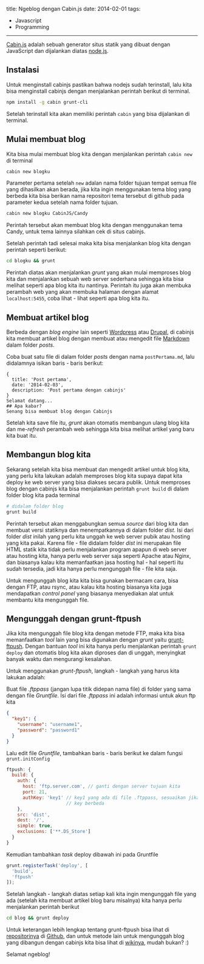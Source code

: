 title: Ngeblog dengan Cabin.js
date: 2014-02-01
tags:
- Javascript
- Programming
---
<!-- more -->
[Cabin.js](//www.cabinjs.com) adalah sebuah generator situs statik yang dibuat dengan JavaScript dan dijalankan diatas [node.js](//nodejs.org).
<!-- more -->
## Instalasi
Untuk menginstall cabinjs pastikan bahwa nodejs sudah terinstall, lalu kita bisa menginstall cabinjs dengan menjalankan perintah berikut di terminal.

``` bash
npm install -g cabin grunt-cli
```

Setelah terinstall kita akan memiliki perintah `cabin` yang bisa dijalankan di terminal.

## Mulai membuat blog
Kita bisa mulai membuat blog kita dengan menjalankan perintah `cabin new` di terminal

``` bash
cabin new blogku
```

Parameter pertama setelah `new` adalan nama folder tujuan tempat semua file yang dihasilkan akan berada, jika kita ingin menggunakan tema blog yang berbeda kita bisa berikan nama repositori tema tersebut di github pada parameter kedua setelah nama folder tujuan.

``` bash
cabin new blogku CabinJS/Candy
```

Perintah tersebut akan membuat blog kita dengan menggunakan tema Candy, untuk tema lainnya silahkan cek di situs cabinjs.

Setelah perintah tadi selesai maka kita bisa menjalankan blog kita dengan perintah seperti berikut:

``` bash
cd blogku && grunt
```

Perintah diatas akan menjalankan _grunt_ yang akan mulai memproses blog kita dan menjalankan sebuah web server sederhana sehingga kita bisa melihat seperti apa blog kita itu nantinya. Perintah itu juga akan membuka perambah web yang akan membuka halaman dengan alamat `localhost:5455`, coba lihat - lihat seperti apa blog kita itu.

## Membuat artikel blog
Berbeda dengan _blog engine_ lain seperti [Wordpress](http://wordpress.org) atau [Drupal](http://drupal.com), di cabinjs kita membuat artikel blog dengan membuat atau mengedit file [Markdown](http://daringfireball.net/projects/markdown/) dalam folder _posts_.

Coba buat satu file di dalam folder _posts_ dengan nama `postPertama.md`, lalu didalamnya isikan baris - baris berikut:

``` text
{
  title: 'Post pertama',
  date: '2014-02-03',
  description: 'Post pertama dengan cabinjs'
}
Selamat datang...
## Apa kabar?
Senang bisa membuat blog dengan Cabinjs
```

Setelah kita save file itu, _grunt_ akan otomatis membangun ulang blog kita dan me-_refresh_ perambah web sehingga kita bisa melihat artikel yang baru kita buat itu.

## Membangun blog kita
Sekarang setelah kita bisa membuat dan mengedit artikel untuk blog kita, yang perlu kita lakukan adalah memproses blog kita supaya dapat kita deploy ke web server yang bisa diakses secara publik. Untuk memproses blog dengan cabinjs kita bisa menjalankan perintah `grunt build` di dalam folder blog kita pada terminal

``` bash
# didalam folder blog
grunt build
```

Perintah tersebut akan menggabungkan semua _source_ dari blog kita dan membuat versi statiknya dan menempatkannya di dalam folder _dist_. Isi dari folder _dist_ inilah yang perlu kita unggah ke web server pubik atau hosting yang kita pakai. Karena file - file didalam folder _dist_ ini merupakan file HTML statik kita tidak perlu menjalankan program apapun di web server atau hosting kita, hanya perlu web server saja seperti Apache atau Nginx, dan biasanya kalau kita memanfaatkan jasa hosting hal - hal seperti itu sudah tersedia, jadi kita hanya perlu mengunggah file - file kita saja.

Untuk mengunggah blog kita kita bisa gunakan bermacam cara, bisa dengan FTP, atau rsync, atau kalau kita hosting biasanya kita juga mendapatkan _control panel_ yang biasanya menyediakan alat untuk membantu kita mengunggah file.

## Mengunggah dengan grunt-ftpush
Jika kita mengunggah file blog kita dengan metode FTP, maka kita bisa memanfaatkan _tool_ lain yang bisa digunakan dengan _grunt_ yaitu [grunt-ftpush](https://github.com/inossidabile/grunt-ftpush). Dengan bantuan _tool_ ini kita hanya perlu menjalankan perintah `grunt deploy` dan otomatis blog kita akan diproses dan di unggah, menyingkat banyak waktu dan mengurangi kesalahan.

Untuk menggunakan _grunt-ftpush_, langkah - langkah yang harus kita lakukan adalah:

Buat file _.ftppass_ (jangan lupa titik didepan nama file) di folder yang sama dengan file _Gruntfile_. Isi dari file _.ftppass_ ini adalah informasi untuk akun ftp kita

``` json
{
  "key1": {
    "username": "username1",
    "password": "password1"
  }
}
```

Lalu edit file _Gruntfile_, tambahkan baris - baris berikut ke dalam fungsi `grunt.initConfig`

``` javascript
ftpush: {
  build: {
    auth: {
      host: 'ftp.server.com', // ganti dengan server tujuan kita
      port: 21,
      authKey: 'key1' // key1 yang ada di file .ftppass, sesuaikan jika nama
                      // key berbeda
    },
    src: 'dist',
    dest: '/',
    simple: true,
    exclusions: ['**.DS_Store']
  }
}
```

Kemudian tambahkan _task_ deploy dibawah ini pada Gruntfile

``` javascript
grunt.registerTask('deploy', [
  'build',
  'ftpush'
]);
```

Setelah langkah - langkah diatas setiap kali kita ingin mengunggah file yang ada (setelah kita membuat artikel blog baru misalnya) kita hanya perlu menjalankan perintah berikut

``` bash
cd blog && grunt deploy
```

Untuk keterangan lebih lengkap tentang grunt-ftpush bisa lihat di [repositorinya](https://github.com/inossidabile/grunt-ftpush) di [Github](https://github.com), dan untuk metode lain untuk mengunggah blog yang dibangun dengan cabinjs kita bisa lihat di [wikinya](https://github.com/CabinJS/Cabin/wiki/Deployment-Tools), mudah bukan? :)

Selamat ngeblog!
